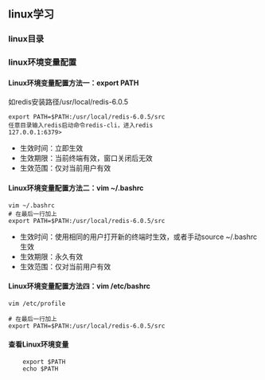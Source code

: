 ## linux学习

### linux目录

### linux环境变量配置

#### Linux环境变量配置方法一：export PATH
如redis安装路径/usr/local/redis-6.0.5
```shell
export PATH=$PATH:/usr/local/redis-6.0.5/src
任意目录输入redis启动命令redis-cli，进入redis
127.0.0.1:6379>
```
* 生效时间：立即生效
* 生效期限：当前终端有效，窗口关闭后无效
* 生效范围：仅对当前用户有效

#### Linux环境变量配置方法二：vim ~/.bashrc
```shell
vim ~/.bashrc
# 在最后一行加上
export PATH=$PATH:/usr/local/redis-6.0.5/src
```
* 生效时间：使用相同的用户打开新的终端时生效，或者手动source ~/.bashrc生效
* 生效期限：永久有效
* 生效范围：仅对当前用户有效

#### Linux环境变量配置方法四：vim /etc/bashrc
```shell
vim /etc/profile

# 在最后一行加上
export PATH=$PATH:/usr/local/redis-6.0.5/src
```

#### 查看Linux环境变量
```shell
    export $PATH
    echo $PATH
```
